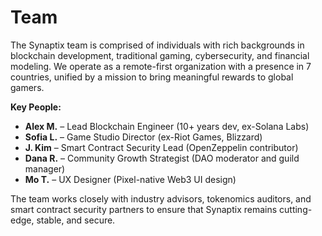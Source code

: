 # Team

The Synaptix team is comprised of individuals with rich backgrounds in blockchain development, traditional gaming, cybersecurity, and financial modeling. We operate as a remote-first organization with a presence in 7 countries, unified by a mission to bring meaningful rewards to global gamers.

**Key People:**
- **Alex M.** – Lead Blockchain Engineer (10+ years dev, ex-Solana Labs)
- **Sofia L.** – Game Studio Director (ex-Riot Games, Blizzard)
- **J. Kim** – Smart Contract Security Lead (OpenZeppelin contributor)
- **Dana R.** – Community Growth Strategist (DAO moderator and guild manager)
- **Mo T.** – UX Designer (Pixel-native Web3 UI design)

The team works closely with industry advisors, tokenomics auditors, and smart contract security partners to ensure that Synaptix remains cutting-edge, stable, and secure.